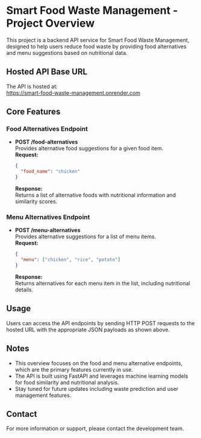 # Smart Food Waste Management - Project Overview

This project is a backend API service for Smart Food Waste Management, designed to help users reduce food waste by providing food alternatives and menu suggestions based on nutritional data.

## Hosted API Base URL

The API is hosted at:  
https://smart-food-waste-management.onrender.com

## Core Features

### Food Alternatives Endpoint

- **POST /food-alternatives**  
  Provides alternative food suggestions for a given food item.  
  **Request:**  
  ```json
  {
    "food_name": "chicken"
  }
  ```  
  **Response:**  
  Returns a list of alternative foods with nutritional information and similarity scores.

### Menu Alternatives Endpoint

- **POST /menu-alternatives**  
  Provides alternative suggestions for a list of menu items.  
  **Request:**  
  ```json
  {
    "menu": ["chicken", "rice", "potato"]
  }
  ```  
  **Response:**  
  Returns alternatives for each menu item in the list, including nutritional details.

## Usage

Users can access the API endpoints by sending HTTP POST requests to the hosted URL with the appropriate JSON payloads as shown above.

## Notes

- This overview focuses on the food and menu alternative endpoints, which are the primary features currently in use.
- The API is built using FastAPI and leverages machine learning models for food similarity and nutritional analysis.
- Stay tuned for future updates including waste prediction and user management features.

## Contact

For more information or support, please contact the development team.
